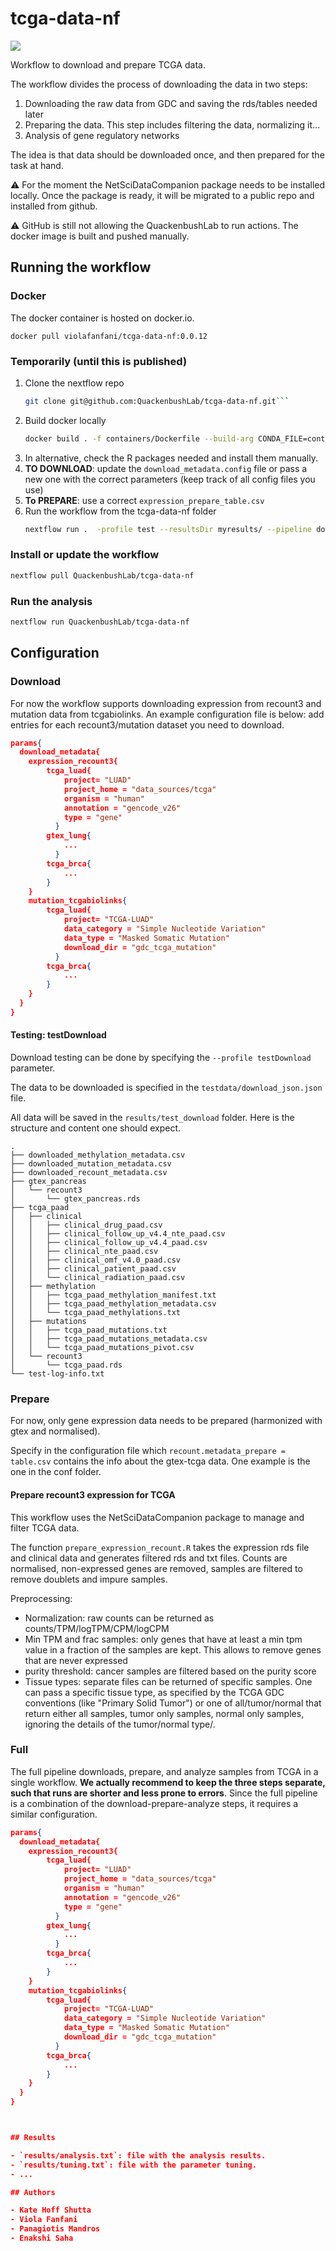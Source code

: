 # tcga-data-nf

![](https://github.com/QuackenbushLab/tcga-data-nf/workflows/build/badge.svg)

Workflow to download and prepare TCGA data.

The workflow divides the process of downloading the data in two steps:
1. Downloading the raw data from GDC and saving the rds/tables needed later
2. Preparing the data. This step includes filtering the data, normalizing it... 
3. Analysis of gene regulatory networks

The idea is that data should be downloaded once, and then prepared for the task at hand.

:warning: For the moment the NetSciDataCompanion package needs to be installed locally. Once the package is ready, it
will be migrated to a public repo and installed from github.

:warning: GitHub is still not allowing the QuackenbushLab to run actions. The docker image is built and pushed 
manually.



## Running the workflow

### Docker

The docker container is hosted on docker.io. 


```docker pull violafanfani/tcga-data-nf:0.0.12```

### Temporarily (until this is published)

1. Clone the nextflow repo 
   ```bash
   git clone git@github.com:QuackenbushLab/tcga-data-nf.git```
2. Build docker locally 
    ```bash
    docker build . -f containers/Dockerfile --build-arg CONDA_FILE=containers/env.base.python.yml --no-cache -t tcga-data-nf:latest```
3. In alternative, check the R packages needed and install them manually.
4. **TO DOWNLOAD**: update the `download_metadata.config` file or pass a new one with the correct parameters (keep track
   of all config files you use)
5. **To PREPARE**: use a correct `expression_prepare_table.csv`
6. Run the workflow from the tcga-data-nf folder    
    ```bash
    nextflow run .  -profile test --resultsDir myresults/ --pipeline download```

### Install or update the workflow

```bash
nextflow pull QuackenbushLab/tcga-data-nf
```

### Run the analysis

```bash
nextflow run QuackenbushLab/tcga-data-nf
```



## Configuration

### Download

For now the workflow supports downloading expression
from recount3 and mutation data from tcgabiolinks.
An example configuration file is below: add entries for each recount3/mutation dataset you need to download.

```json
params{
  download_metadata{
    expression_recount3{
        tcga_luad{
            project= "LUAD"
            project_home = "data_sources/tcga"
            organism = "human"
            annotation = "gencode_v26"
            type = "gene"
          } 
        gtex_lung{
            ...
          } 
        tcga_brca{
            ...
        }
    }
    mutation_tcgabiolinks{
        tcga_luad{
            project= "TCGA-LUAD"
            data_category = "Simple Nucleotide Variation"
            data_type = "Masked Somatic Mutation"
            download_dir = "gdc_tcga_mutation"
          }
        tcga_brca{
            ...
        }
    }
  }
}
```

#### Testing: testDownload

Download testing can be done by specifying the `--profile testDownload`
parameter. 

The data to be downloaded is specified in the `testdata/download_json.json` file. 

All data will be saved in the `results/test_download` folder. Here is the structure and content one should expect.

```
.
├── downloaded_methylation_metadata.csv
├── downloaded_mutation_metadata.csv
├── downloaded_recount_metadata.csv
├── gtex_pancreas
│   └── recount3
│       └── gtex_pancreas.rds
├── tcga_paad
│   ├── clinical
│   │   ├── clinical_drug_paad.csv
│   │   ├── clinical_follow_up_v4.4_nte_paad.csv
│   │   ├── clinical_follow_up_v4.4_paad.csv
│   │   ├── clinical_nte_paad.csv
│   │   ├── clinical_omf_v4.0_paad.csv
│   │   ├── clinical_patient_paad.csv
│   │   └── clinical_radiation_paad.csv
│   ├── methylation
│   │   ├── tcga_paad_methylation_manifest.txt
│   │   ├── tcga_paad_methylation_metadata.csv
│   │   └── tcga_paad_methylations.txt
│   ├── mutations
│   │   ├── tcga_paad_mutations.txt
│   │   ├── tcga_paad_mutations_metadata.csv
│   │   └── tcga_paad_mutations_pivot.csv
│   └── recount3
│       └── tcga_paad.rds
└── test-log-info.txt
```


### Prepare

For now, only gene expression data needs to be prepared (harmonized with gtex and normalised).

Specify in the configuration file which `recount.metadata_prepare = table.csv` contains the info about the gtex-tcga data. One example is the one in the conf folder.

#### Prepare recount3 expression for TCGA

This workflow uses the NetSciDataCompanion package to manage and filter TCGA data. 

The function `prepare_expression_recount.R` takes the expression rds file and clinical data and generates filtered rds
and txt files. Counts are normalised, non-expressed genes are removed, samples are filtered to remove doublets and
impure samples.

Preprocessing:
 - Normalization: raw counts can be returned as counts/TPM/logTPM/CPM/logCPM
 - Min TPM and frac samples: only genes that have at least a min tpm value in a fraction of the samples are kept. This allows to remove genes that are never expressed
  - purity threshold: cancer samples are filtered based on the purity score
  - Tissue types: separate files can be returned of specific samples. One can pass a specific tissue type, as specified
    by the TCGA GDC conventions (like "Primary Solid Tumor") or one of all/tumor/normal that return either all samples,
    tumor only samples, normal only samples, ignoring the details of the tumor/normal type/.




### Full

The full pipeline downloads, prepare, and analyze samples from TCGA in a single workflow. **We actually recommend to
keep the three steps separate, such that runs are shorter and less prone to errors**.
Since the full pipeline is a combination of the download-prepare-analyze steps, it requires a similar configuration.

```json
params{
  download_metadata{
    expression_recount3{
        tcga_luad{
            project= "LUAD"
            project_home = "data_sources/tcga"
            organism = "human"
            annotation = "gencode_v26"
            type = "gene"
          } 
        gtex_lung{
            ...
          } 
        tcga_brca{
            ...
        }
    }
    mutation_tcgabiolinks{
        tcga_luad{
            project= "TCGA-LUAD"
            data_category = "Simple Nucleotide Variation"
            data_type = "Masked Somatic Mutation"
            download_dir = "gdc_tcga_mutation"
          }
        tcga_brca{
            ...
        }
    }
  }
}



## Results

- `results/analysis.txt`: file with the analysis results.
- `results/tuning.txt`: file with the parameter tuning.
- ...

## Authors

- Kate Hoff Shutta
- Viola Fanfani
- Panagiotis Mandros
- Enakshi Saha
